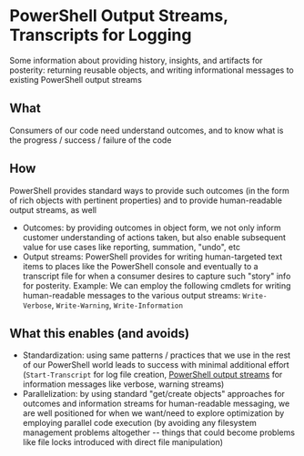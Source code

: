 # PowerShell Output Streams, Transcripts for Logging
Some information about providing history, insights, and artifacts for posterity:  returning reusable objects, and writing informational messages to existing PowerShell output streams

## What
Consumers of our code need understand outcomes, and to know what is the progress / success / failure of the code

## How
PowerShell provides standard ways to provide such outcomes (in the form of rich objects with pertinent properties) and to provide human-readable output streams, as well
- Outcomes: by providing outcomes in object form, we not only inform customer understanding of actions taken, but also enable subsequent value for use cases like reporting, summation, "undo", etc
- Output streams: PowerShell provides for writing human-targeted text items to places like the PowerShell console and eventually to a transcript file for when a consumer desires to capture such "story" info for posterity. Example:  We can employ the following cmdlets for writing human-readable messages to the various output streams: `Write-Verbose`, `Write-Warning`, `Write-Information`

## What this enables (and avoids)
- Standardization: using same patterns / practices that we use in the rest of our PowerShell world leads to success with minimal additional effort (`Start-Transcript` for log file creation, [PowerShell output streams](https://docs.microsoft.com/en-us/powershell/module/microsoft.powershell.core/about/about_output_streams) for information messages like verbose, warning streams)
- Parallelization: by using standard "get/create objects" approaches for outcomes and information streams for human-readable messaging, we are well positioned for when we want/need to explore optimization by employing parallel code execution (by avoiding any filesystem management problems altogether -- things that could become problems like file locks introduced with direct file manipulation)
